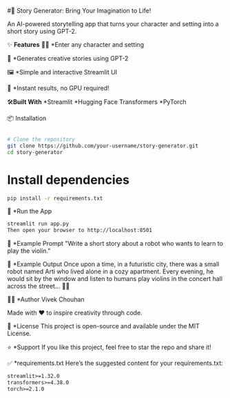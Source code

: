 #📖 Story Generator: Bring Your Imagination to Life!

An AI-powered storytelling app that turns your character and setting into a short story using GPT-2.

✨ **Features**
🧙‍♂️ *Enter any character and setting

🤖 *Generates creative stories using GPT-2

🖼️ *Simple and interactive Streamlit UI

🚀 *Instant results, no GPU required!

🛠️**Built With**
*Streamlit
*Hugging Face Transformers
*PyTorch

📦 Installation
```bash

# Clone the repository
git clone https://github.com/your-username/story-generator.git
cd story-generator
```
# Install dependencies
```bash
pip install -r requirements.txt
```
🚀 *Run the App
```bash
streamlit run app.py
Then open your browser to http://localhost:8501
```
🧙 *Example Prompt
"Write a short story about a robot who wants to learn to play the violin."

📜 *Example Output
Once upon a time, in a futuristic city, there was a small robot named Arti who lived alone in a cozy apartment. Every evening, he would sit by the window and listen to humans play violins in the concert hall across the street... 🎻✨

👨‍🎨 *Author
Vivek Chouhan

Made with ❤️ to inspire creativity through code.

📄 *License
This project is open-source and available under the MIT License.

⭐️ *Support
If you like this project, feel free to star the repo and share it!

✅ *requirements.txt
Here’s the suggested content for your requirements.txt:

```txt
streamlit>=1.32.0
transformers>=4.38.0
torch>=2.1.0
```
